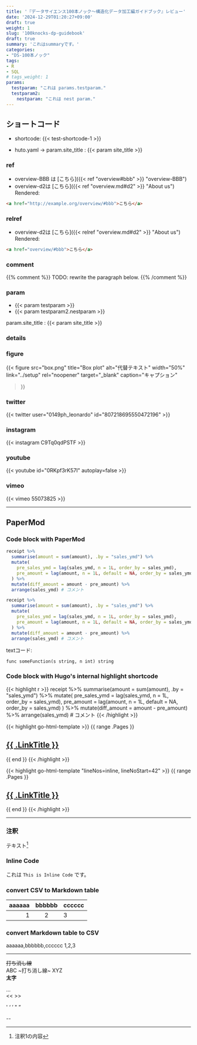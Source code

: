 ```yaml
---
title: '『データサイエンス100本ノック～構造化データ加工編ガイドブック』レビュー'
date: '2024-12-29T01:20:27+09:00'
draft: true
weight: 1
slug: '100knocks-dp-guidebook'
draft: true
summary: 'これはsummaryです。'
categories: 
- "DS-100本ノック"
tags: 
- R
- SQL
# tags_weight: 1
params:
  testparam: "これは params.testparam."
  testparam2: 
    nestparam: "これは nest param."
---
```


## ショートコード

- shortcode: {{< test-shortcode-1 >}}

- huto.yaml -> param.site_title : {{< param site_title >}}

### ref

- overview-BBB は [こちら]({{< ref "overview#bbb" >}} "overview-BBB")  
- overview-d2は [こちら]({{< ref "overview.md#d2" >}} "About us")  
Rendered:
``` html
<a href="http://example.org/overview/#bbb">こちら</a>
```

### relref

- overview-d2は [こちら]({{< relref "overview.md#d2" >}} "About us")  
Rendered:
``` html
<a href="overview/#bbb">こちら</a>
```

### comment  

{{% comment %}} 
TODO: rewrite the paragraph below. 
{{% /comment %}}

### param

- {{< param testparam >}}  
- {{< param testparam2.nestparam >}}

param.site_title : {{< param site_title >}}

### details

<!-- {{< 
details 
summary="See the details (detailsショートコード)" 
open=false name="name" title="title" 
>}}
This is a **bold** word.
{{< /details >}}
 -->

### figure

{{< 
figure 
src="box.png" title="Box plot" alt="代替テキスト" width="50%" link="../setup" 
rel="noopener" target="_blank" caption="キャプション" 
>}}

### twitter

{{< twitter user="0149ph_leonardo" id="807218695550472196" >}}

### instagram

<!-- https://www.instagram.com/p/CxOWiQNP2MO/ -->
<!-- {{< instagram CxOWiQNP2MO >}} -->

<!-- https://www.instagram.com/p/C9Tq0qdPSTF -->
{{< instagram C9Tq0qdPSTF >}}

### youtube

<!-- https://www.youtube.com/watch?v=0RKpf3rK57I -->
{{< youtube id="0RKpf3rK57I" autoplay=false >}}

### vimeo

<!-- https://vimeo.com/channels/staffpicks/55073825 -->
{{< vimeo 55073825 >}}

---

## PaperMod

### Code block with PaperMod

```r {linenos=true,lineNoStart=1,hl_lines=[2,4,7]}
receipt %>% 
  summarise(amount = sum(amount), .by = "sales_ymd") %>% 
  mutate(
    pre_sales_ymd = lag(sales_ymd, n = 1L, order_by = sales_ymd), 
    pre_amount = lag(amount, n = 1L, default = NA, order_by = sales_ymd)
  ) %>% 
  mutate(diff_amount = amount - pre_amount) %>% 
  arrange(sales_ymd) # コメント
```

```r {linenos=inline,lineNoStart=14,hl_lines=[4,8]}
receipt %>% 
  summarise(amount = sum(amount), .by = "sales_ymd") %>% 
  mutate(
    pre_sales_ymd = lag(sales_ymd, n = 1L, order_by = sales_ymd), 
    pre_amount = lag(amount, n = 1L, default = NA, order_by = sales_ymd)
  ) %>% 
  mutate(diff_amount = amount - pre_amount) %>% 
  arrange(sales_ymd) # コメント
```

textコード: 
```text
func someFunction(s string, n int) string
```

### Code block with Hugo's internal highlight shortcode

{{< highlight r >}}
receipt %>% 
  summarise(amount = sum(amount), .by = "sales_ymd") %>% 
  mutate(
    pre_sales_ymd = lag(sales_ymd, n = 1L, order_by = sales_ymd), 
    pre_amount = lag(amount, n = 1L, default = NA, order_by = sales_ymd)
  ) %>% 
  mutate(diff_amount = amount - pre_amount) %>% 
  arrange(sales_ymd) # コメント
{{< /highlight >}}

{{< highlight go-html-template >}}
{{ range .Pages }}
  <h2><a href="{{ .RelPermalink }}">{{ .LinkTitle }}</a></h2>
{{ end }}
{{< /highlight >}}

{{< highlight go-html-template "lineNos=inline, lineNoStart=42" >}}
{{ range .Pages }}
  <h2><a href="{{ .RelPermalink }}">{{ .LinkTitle }}</a></h2>
{{ end }}
{{< /highlight >}}

---

### 注釈

テキスト[^1]

### Inline Code

これは `This is Inline Code` です。

### convert CSV to Markdown table

| aaaaaa   | bbbbbb   | cccccc   |
| ---: | :---: | :--- |
| 1   | 2   | 3   |

### convert Markdown table to CSV

aaaaaa,bbbbbb,cccccc
1,2,3

---

~~打ち消し線~~  
ABC ~打ち消し線~ XYZ  
**太字**  

...  
<< >>

'  ‘  ’  "  ”  

--  

[^1]: 注釈1の内容
